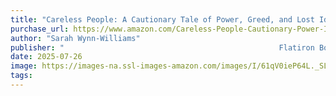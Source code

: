 ```yaml
---
title: "Careless People: A Cautionary Tale of Power, Greed, and Lost Idealism"
purchase_url: https://www.amazon.com/Careless-People-Cautionary-Power-Idealism/dp/1250391237/ref=sr_1_1?crid=3G17ET3XZ302B&dib=eyJ2IjoiMSJ9.HWogHt20Oaq_AkK3uP9PWcObIs26mSOArEpzOpeMvmFhohfmylSLUAkL3tRcm6xjbFxqEK1uP8bJ984G103JRhHBj2DJsEszwnroVGJrQWpuc6n7m-i3rt3OKACp0PMedYpMUaKOFlK0naxzi4SfTQwGuMkHAAWp1OHzGAd-fdrPdI2347fcHRbA7jj0FX3VAgE5yQwdcPtpHMsSZrQrDbLzIXKCCMy4PYWfSHVsN7M.zNjMqRsWF5y-N-IPueWJllVeKi_5hp4cb_Q3-WohKeg&dib_tag=se&keywords=careless+people&qid=1753552073&sprefix=careless+pe%2Caps%2C212&sr=8-1
author: "Sarah Wynn-Williams"
publisher: "‎                                                Flatiron Books"
date: 2025-07-26
image: https://images-na.ssl-images-amazon.com/images/I/61qV0ieP64L._SL75_.jpg
tags:
---
```


